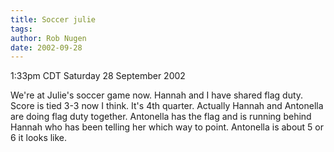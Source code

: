 ```yaml
---
title: Soccer julie
tags: 
author: Rob Nugen
date: 2002-09-28
---
```


<p class=date>1:33pm CDT Saturday 28 September 2002</p>

<p>We're at Julie's soccer game now.  Hannah and I have shared flag
duty.  Score is tied 3-3 now I think.  It's 4th quarter.  Actually
Hannah and Antonella are doing flag duty together.  Antonella has the
flag and is running behind Hannah who has been telling her which way
to point.  Antonella is about 5 or 6 it looks like.</p>

